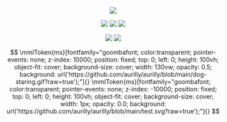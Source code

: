 <p align=center>
  <a href="https://discord.com/users/963931799342424114">
    <img src="https://discord.c99.nl/widget/theme-4/963931799342424114.png">
  </a>
</p>

<p align="center">
  <img src="https://komarev.com/ghpvc/?username=aurilly&style=for-the-badge&color=blueviolet"></img>
  <img src="https://img.shields.io/github/followers/aurilly?affiliations=OWNER%2CCOLLABORATOR&color=blueviolet&style=for-the-badge"></img>
  <img src="https://img.shields.io/github/stars/aurilly?affiliations=OWNER%2CCOLLABORATOR&color=blueviolet&style=for-the-badge"></img>
</p>

<p align="center">
  <img src="https://img.shields.io/badge/javascript-252525.svg?style=for-the-badge&logo=javascript&logoColor=blueviolet"></img>
  <img src="https://img.shields.io/badge/typescript-252525.svg?style=for-the-badge&logo=typescript&logoColor=blueviolet"></img>
</p>

<!-- 
  stolen from @TheCubiq and @sealldeveloper
  shoutout to @iGerman00 for showing me this <3
-->

```math

\mmlToken{ms}[fontfamily="goombafont; color:transparent; pointer-events: none; z-index: 10000; position: fixed; top: 0; left: 0; height: 100vh; object-fit: cover; background-size: cover; width: 130vw; opacity: 0.5; background: url('https://github.com/aurilly/aurilly/blob/main/dog-staring.gif?raw=true');"]{}

\mmlToken{ms}[fontfamily="goombafont; color:transparent; pointer-events: none; z-index: -10000; position: fixed; top: 0; left: 0; height: 100vh; object-fit: cover; background-size: cover; width: 1px; opacity: 0.0; background: url('https://github.com/aurilly/aurilly/blob/main/test.svg?raw=true');"]{}

```


